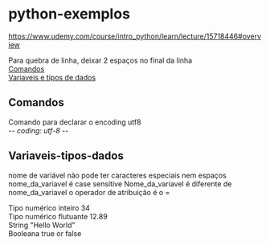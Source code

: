 # python-exemplos
https://www.udemy.com/course/intro_python/learn/lecture/15718446#overview


Para quebra de linha, deixar 2 espaços no final da linha   
[Comandos](#Comandos)  
[Variaveis e tipos de dados](#Variaveis-tipos-dados)  

## Comandos
Comando para declarar o encoding utf8  
-*- coding: utf-8 -*-

## Variaveis-tipos-dados
nome de variável não pode ter caracteres especiais nem espaços
nome_da_variavel
é case sensitive
Nome_da_variavel é diferente de nome_da_variavel
o operador de atribuição é o =

Tipo numérico inteiro 34    
Tipo numérico flutuante 12.89    
String "Hello World"    
Booleana true or false  
